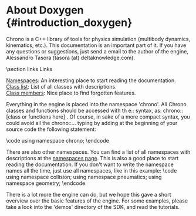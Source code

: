 About Doxygen {#introduction_doxygen}
==========================
Chrono is a C++ library of tools for physics simulation (multibody dynamics, kinematics, etc.). This documentation is an important part of it. If you have any questions or suggestions, just send a email to the author of the engine, Alessandro Tasora (tasora (at) deltaknowledge.com).

\section links Links

<A HREF="namespaces.html">Namespaces</A>: An interesting place to start reading
the documentation.<BR>
<A HREF="annotated.html">Class list</A>: List of all classes with descriptions.<BR>
<A HREF="functions.html">Class members</A>: Nice place to find forgotten features.<BR>

Everything in the engine is
placed into the namespace 'chrono'. All Chrono classes and functions should be
accessed with th e:: syntax, as: chrono::[class or functions here] . Of course, in
sake of a more compact syntax, you could avoid all the chrono::... typing by adding at the
beginning of your source code the following statement:

\code
using namespace chrono;
\endcode

There are also other namespaces.
You can find a list of all namespaces with descriptions at the
<A HREF="namespaces.html"> namespaces page</A>.
This is also a good place to start reading the documentation.
If you don't want to write the namespace names all the time, just use all namespaces,
like in this example:
\code
using namespace collision;
using namespace pneumatics;
using namespace geometry;
\endcode

There is a lot more the engine can do, but we hope this gave a short
overview over the basic features of the engine. For some examples, please take
a look into the 'demos' directory of the SDK, and read the tutorials.
